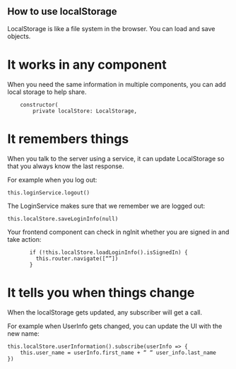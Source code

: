 ## How to use localStorage

LocalStorage is like a file system in the browser. You can load and save objects.


# It works in any component

When you need the same information in multiple components, you can add local storage to help share.

```
    constructor(
        private localStore: LocalStorage,
```

# It remembers things

When you talk to the server using a service, it can update LocalStorage so that you always know the last response.

For example when you log out:
```
this.loginService.logout()
```

The LoginService makes sure that we remember we are logged out:
```
this.localStore.saveLoginInfo(null)
```

Your frontend component can check in ngInit whether you are signed in and take action:
```
       if (!this.localStore.loadLoginInfo().isSignedIn) {
         this.router.navigate([“”])
       }
```


# It tells you when things change

When the localStorage gets updated, any subscriber will get a call.

For example when UserInfo gets changed, you can update the UI with the new name:
```
this.localStore.userInformation().subscribe(userInfo => {
    this.user_name = userInfo.first_name + “ “ user_info.last_name
})
```


